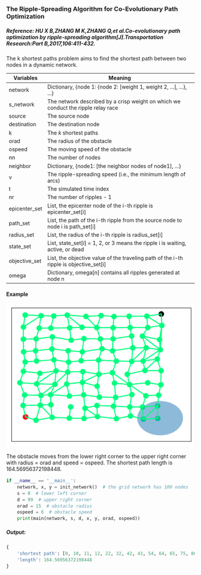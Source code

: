 ### The Ripple-Spreading Algorithm for Co-Evolutionary Path Optimization

##### Reference: HU X B,ZHANG M K,ZHANG Q,et al.Co-evolutionary path optimization by ripple-spreading algorithm[J].Transportation Research:Part B,2017,106:411-432.

The k shortest paths problem aims to find the shortest path between two nodes in a dynamic network. 

| Variables     | Meaning                                                      |
| ------------- | ------------------------------------------------------------ |
| network       | Dictionary, {node 1: {node 2: [weight 1, weight 2, ...], ...}, ...} |
| s_network     | The network described by a crisp weight on which we conduct the ripple relay race |
| source        | The source node                                              |
| destination   | The destination node                                         |
| k             | The *k* shortest paths                                       |
| orad          | The radius of the obstacle                                   |
| ospeed        | The moving speed of the obstacle                             |
| nn            | The number of nodes                                          |
| neighbor      | Dictionary, {node1: [the neighbor nodes of node1], ...}      |
| v             | The ripple-spreading speed (i.e., the minimum length of arcs) |
| t             | The simulated time index                                     |
| nr            | The number of ripples - 1                                    |
| epicenter_set | List, the epicenter node of the i-th ripple is epicenter_set[i] |
| path_set      | List, the path of the i-th ripple from the source node to node i is path_set[i] |
| radius_set    | List, the radius of the i-th ripple is radius_set[i]         |
| state_set     | List, state_set[i] = 1, 2, or 3 means the ripple i is waiting, active, or dead |
| objective_set | List, the objective value of the traveling path of the i-th ripple is objective_set[i] |
| omega         | Dictionary, omega[n] contains all ripples generated at node n |

#### Example

![](https://github.com/Xavier-MaYiMing/The-ripple-spreading-algorithm-for-the-co-evolutionary-path-optimization/blob/main/CEPO.gif)

The obstacle moves from the lower right corner to the upper right corner with radius = orad and speed = ospeed. The shortest path length is 164.56956372198448.

```python
if __name__ == '__main__':
    network, x, y = init_network()  # the grid network has 100 nodes
    s = 0  # lower left corner
    d = 99  # upper right corner
    orad = 15  # obstacle radius
    ospeed = 6  # obstacle speed
    print(main(network, s, d, x, y, orad, ospeed))
```

##### Output:

```python
{
    'shortest path': [0, 10, 11, 12, 22, 32, 42, 43, 54, 64, 65, 75, 86, 87, 88, 98, 99], 
    'length': 164.56956372198448
}
```

